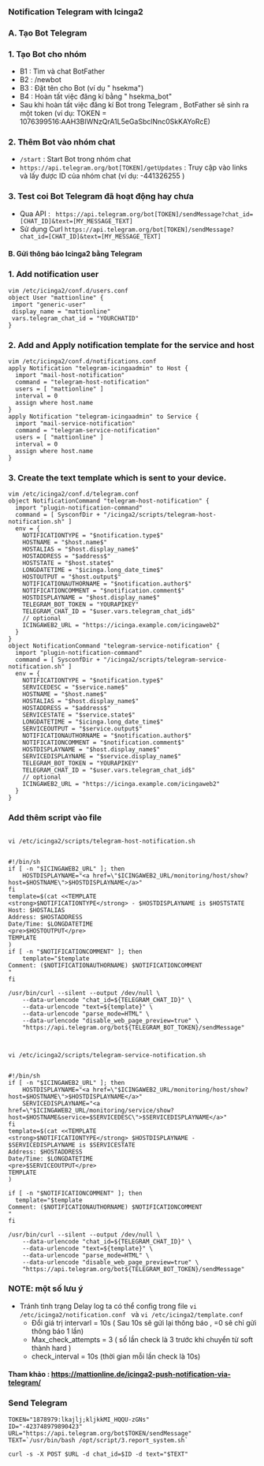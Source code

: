 ### Notification Telegram with Icinga2


### A. Tạo Bot Telegram

### 1. Tạo Bot cho nhóm
- B1 : Tìm và chat BotFather
- B2 : /newbot
- B3 : Đặt tên cho Bot (ví dụ " hsekma")
- B4 : Hoàn tất việc đăng kí bằng " hsekma_bot"
- Sau khi hoàn tất việc đăng kí Bot trong Telegram , BotFather sẽ sinh ra một token (ví dụ: TOKEN = 1076399516:AAH3BIWNzQrA1L5eGaSbclNnc0SkKAYoRcE)

### 2. Thêm Bot vào nhóm chat 
- ` /start ` : Start Bot trong nhóm chat
- ` https://api.telegram.org/bot[TOKEN]/getUpdates ` : Truy cập vào links và lấy  được ID của nhóm chat (ví dụ: -441326255 )

### 3. Test coi Bot Telegram đã hoạt động hay chưa
- Qua API : ` https://api.telegram.org/bot[TOKEN]/sendMessage?chat_id=[CHAT_ID]&text=[MY_MESSAGE_TEXT]` 
- Sử dụng Curl  ` https://api.telegram.org/bot[TOKEN]/sendMessage?chat_id=[CHAT_ID]&text=[MY_MESSAGE_TEXT] ` 

#### B. Gửi thông báo Icinga2 bằng Telegram

### 1. Add notification user 
```
vim /etc/icinga2/conf.d/users.conf
object User "mattionline" {
 import "generic-user"
 display_name = "mattionline"
 vars.telegram_chat_id = "YOURCHATID"
}
```

### 2. Add and Apply notification template for the service and host

```
vim /etc/icinga2/conf.d/notifications.conf
apply Notification "telegram-icingaadmin" to Host {
  import "mail-host-notification"
  command = "telegram-host-notification"
  users = [ "mattionline" ]
  interval = 0
  assign where host.name
}
apply Notification "telegram-icingaadmin" to Service {
  import "mail-service-notification"
  command = "telegram-service-notification"
  users = [ "mattionline" ]
  interval = 0
  assign where host.name
}
```

### 3. Create the text template which is sent to your device.
```
vim /etc/icinga2/conf.d/telegram.conf
object NotificationCommand "telegram-host-notification" {
  import "plugin-notification-command"
  command = [ SysconfDir + "/icinga2/scripts/telegram-host-notification.sh" ]
  env = {
    NOTIFICATIONTYPE = "$notification.type$"
    HOSTNAME = "$host.name$"
    HOSTALIAS = "$host.display_name$"
    HOSTADDRESS = "$address$"
    HOSTSTATE = "$host.state$"
    LONGDATETIME = "$icinga.long_date_time$"
    HOSTOUTPUT = "$host.output$"
    NOTIFICATIONAUTHORNAME = "$notification.author$"
    NOTIFICATIONCOMMENT = "$notification.comment$"
    HOSTDISPLAYNAME = "$host.display_name$"
    TELEGRAM_BOT_TOKEN = "YOURAPIKEY"
    TELEGRAM_CHAT_ID = "$user.vars.telegram_chat_id$"
    // optional
    ICINGAWEB2_URL = "https://icinga.example.com/icingaweb2"
  }
}
object NotificationCommand "telegram-service-notification" {
  import "plugin-notification-command"
  command = [ SysconfDir + "/icinga2/scripts/telegram-service-notification.sh" ]
  env = {
    NOTIFICATIONTYPE = "$notification.type$"
    SERVICEDESC = "$service.name$"
    HOSTNAME = "$host.name$"
    HOSTALIAS = "$host.display_name$"
    HOSTADDRESS = "$address$"
    SERVICESTATE = "$service.state$"
    LONGDATETIME = "$icinga.long_date_time$"
    SERVICEOUTPUT = "$service.output$"
    NOTIFICATIONAUTHORNAME = "$notification.author$"
    NOTIFICATIONCOMMENT = "$notification.comment$"
    HOSTDISPLAYNAME = "$host.display_name$"
    SERVICEDISPLAYNAME = "$service.display_name$"
    TELEGRAM_BOT_TOKEN = "YOURAPIKEY"
    TELEGRAM_CHAT_ID = "$user.vars.telegram_chat_id$"
    // optional
    ICINGAWEB2_URL = "https://icinga.example.com/icingaweb2"
  }
}

```

### Add thêm script vào file
```

vi /etc/icinga2/scripts/telegram-host-notification.sh


#!/bin/sh
if [ -n "$ICINGAWEB2_URL" ]; then
    HOSTDISPLAYNAME="<a href=\"$ICINGAWEB2_URL/monitoring/host/show?host=$HOSTNAME\">$HOSTDISPLAYNAME</a>"
fi
template=$(cat <<TEMPLATE
<strong>$NOTIFICATIONTYPE</strong> - $HOSTDISPLAYNAME is $HOSTSTATE
Host: $HOSTALIAS
Address: $HOSTADDRESS
Date/Time: $LONGDATETIME
<pre>$HOSTOUTPUT</pre>
TEMPLATE
)
if [ -n "$NOTIFICATIONCOMMENT" ]; then
    template="$template
Comment: ($NOTIFICATIONAUTHORNAME) $NOTIFICATIONCOMMENT
"
fi

/usr/bin/curl --silent --output /dev/null \
    --data-urlencode "chat_id=${TELEGRAM_CHAT_ID}" \
    --data-urlencode "text=${template}" \
    --data-urlencode "parse_mode=HTML" \
    --data-urlencode "disable_web_page_preview=true" \
    "https://api.telegram.org/bot${TELEGRAM_BOT_TOKEN}/sendMessage"


```


```

vi /etc/icinga2/scripts/telegram-service-notification.sh


#!/bin/sh
if [ -n "$ICINGAWEB2_URL" ]; then
    HOSTDISPLAYNAME="<a href=\"$ICINGAWEB2_URL/monitoring/host/show?host=$HOSTNAME\">$HOSTDISPLAYNAME</a>"
    SERVICEDISPLAYNAME="<a href=\"$ICINGAWEB2_URL/monitoring/service/show?host=$HOSTNAME&service=$SERVICEDESC\">$SERVICEDISPLAYNAME</a>"
fi
template=$(cat <<TEMPLATE
<strong>$NOTIFICATIONTYPE</strong> $HOSTDISPLAYNAME - $SERVICEDISPLAYNAME is $SERVICESTATE
Address: $HOSTADDRESS
Date/Time: $LONGDATETIME
<pre>$SERVICEOUTPUT</pre>
TEMPLATE
)

if [ -n "$NOTIFICATIONCOMMENT" ]; then
  template="$template
Comment: ($NOTIFICATIONAUTHORNAME) $NOTIFICATIONCOMMENT
"
fi

/usr/bin/curl --silent --output /dev/null \
    --data-urlencode "chat_id=${TELEGRAM_CHAT_ID}" \
    --data-urlencode "text=${template}" \
    --data-urlencode "parse_mode=HTML" \
    --data-urlencode "disable_web_page_preview=true" \
    "https://api.telegram.org/bot${TELEGRAM_BOT_TOKEN}/sendMessage"

```

### NOTE: một số lưu ý 
- Tránh tình trạng Delay log ta có thể config trong file  `vi /etc/icinga2/notification.conf ` và `vi /etc/icinga2/template.conf `
	- Đổi giá trị intervarl = 10s ( Sau 10s sẽ gửi lại thông báo , =0 sẽ chỉ gửi thông báo 1 lần)
	- Max_check_attempts = 3 ( số lần check là 3 trước khi chuyển từ soft thành hard )
	- check_interval = 10s (thời gian mỗi lần check là 10s)




#### Tham khảo : https://mattionline.de/icinga2-push-notification-via-telegram/

### Send Telegram
```
TOKEN="1878979:lkajlj;kljkkMI_HQQU-zGNs"
ID="-423748979890423"
URL="https://api.telegram.org/bot$TOKEN/sendMessage"
TEXT=`/usr/bin/bash /opt/script/3.report_system.sh`

curl -s -X POST $URL -d chat_id=$ID -d text="$TEXT"

```

                                                                     










